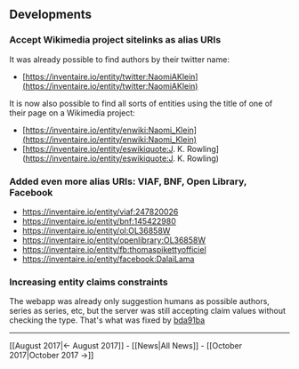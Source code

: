 <!-- LANG:EN, title="September 2017"-->
 
## Developments

### Accept Wikimedia project sitelinks as alias URIs
It was already possible to find authors by their twitter name:
* [https://inventaire.io/entity/twitter:NaomiAKlein](https://inventaire.io/entity/twitter:NaomiAKlein)

It is now also possible to find all sorts of entities using the title of one of their page on a Wikimedia project:
* [https://inventaire.io/entity/enwiki:Naomi_Klein](https://inventaire.io/entity/enwiki:Naomi_Klein)
* [https://inventaire.io/entity/eswikiquote:J. K. Rowling](https://inventaire.io/entity/eswikiquote:J. K. Rowling)

### Added even more alias URIs: VIAF, BNF, Open Library, Facebook
* https://inventaire.io/entity/viaf:247820026
* https://inventaire.io/entity/bnf:145422980
* https://inventaire.io/entity/ol:OL36858W
* https://inventaire.io/entity/openlibrary:OL36858W
* https://inventaire.io/entity/fb:thomaspikettyofficiel
* https://inventaire.io/entity/facebook:DalaiLama

### Increasing entity claims constraints
  The webapp was already only suggestion humans as possible authors, series as series, etc, but the server was still accepting claim values without checking the type. That's what was fixed by [bda91ba](https://github.com/inventaire/inventaire/commit/bda91ba5c3344ba1f8d0a1a0608685f7ec6759a6)
 
<hr>

[[August 2017|← August 2017]] - [[News|All News]] - [[October 2017|October 2017 →]]